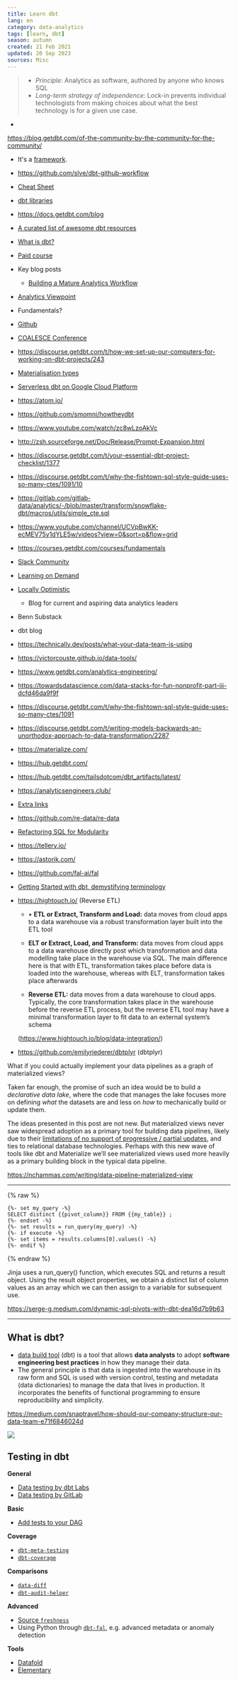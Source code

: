 ```yaml
---
title: Learn dbt
lang: en
category: data-analytics
tags: [learn, dbt]
season: autumn
created: 21 Feb 2021
updated: 20 Sep 2023
sources: Misc
---
```


> - *Principle*: Analytics as software, authored by anyone who knows SQL
> - _Long-term strategy of independence_: Lock-in prevents individual technologists from making choices about what the best technology is for a given use case.
   -
https://blog.getdbt.com/of-the-community-by-the-community-for-the-community/

* It's a [framework](https://getdbt.slack.com/archives/C0VLNUUTZ/p1635277360079300?thread_ts=1635273939.075700&cid=C0VLNUUTZ).
* https://github.com/slve/dbt-github-workflow
* [Cheat Sheet](https://github.com/erika-e/dbt-tips)
* [dbt libraries](https://datacoves.com/dbt-libs)
* https://docs.getdbt.com/blog
* [A curated list of awesome dbt resources](https://github.com/Hiflylabs/awesome-dbt)
* [What is dbt?](https://blog.getdbt.com/what--exactly--is-dbt-/)
* [Paid course](https://corise.com/course/analytics-engineering-with-dbt)
* Key blog posts
	* [Building a Mature Analytics Workflow](https://blog.getdbt.com/building-a-mature-analytics-workflow/)
* [Analytics Viewpoint](https://docs.getdbt.com/docs/about/viewpoint/)
* Fundamentals?
* [Github](https://github.com/fishtown-analytics/dbt)
* [COALESCE Conference](https://www.getdbt.com/coalesce)
* https://discourse.getdbt.com/t/how-we-set-up-our-computers-for-working-on-dbt-projects/243
* [Materialisation types](https://docs.getdbt.com/docs/building-a-dbt-project/building-models/materializations)
* [Serverless dbt on Google Cloud Platform](https://robertsahlin.com/serverless-dbt-on-google-cloud-platform/)
* https://atom.io/
* https://github.com/smomni/howtheydbt
* https://www.youtube.com/watch/zc8wLzoAkVc
* http://zsh.sourceforge.net/Doc/Release/Prompt-Expansion.html
* https://discourse.getdbt.com/t/your-essential-dbt-project-checklist/1377
* https://discourse.getdbt.com/t/why-the-fishtown-sql-style-guide-uses-so-many-ctes/1091/10
* https://gitlab.com/gitlab-data/analytics/-/blob/master/transform/snowflake-dbt/macros/utils/simple_cte.sql
* https://www.youtube.com/channel/UCVpBwKK-ecMEV75y1dYLE5w/videos?view=0&sort=p&flow=grid
* https://courses.getdbt.com/courses/fundamentals
* [Slack Community](https://community.getdbt.com/)
* [Learning on Demand](https://courses.getdbt.com/collections)
* [Locally Optimistic](https://locallyoptimistic.com/)
  *  Blog for current and aspiring data analytics leaders
* Benn Substack
* dbt blog
* https://technically.dev/posts/what-your-data-team-is-using
* https://victorcouste.github.io/data-tools/
* https://www.getdbt.com/analytics-engineering/
* https://towardsdatascience.com/data-stacks-for-fun-nonprofit-part-iii-dcfd46da9f9f
* https://discourse.getdbt.com/t/why-the-fishtown-sql-style-guide-uses-so-many-ctes/1091
* https://discourse.getdbt.com/t/writing-models-backwards-an-unorthodox-approach-to-data-transformation/2287
* https://materialize.com/
* https://hub.getdbt.com/
* https://hub.getdbt.com/tailsdotcom/dbt_artifacts/latest/
* https://analyticsengineers.club/
* [Extra links](https://docs.google.com/document/d/1Fc3OZVVmUx37oSuimupmeRQ28BpTKVg1ix62W_8sSkI/edit#)
* https://github.com/re-data/re-data
* [Refactoring SQL for Modularity](https://courses.getdbt.com/courses/refactoring-sql-for-modularity)
* https://tellery.io/
* https://astorik.com/
* https://github.com/fal-ai/fal
* [Getting Started with dbt, demystifying terminology](https://datacoves.com/post/getting-started-with-dbt-data-build-tool-demystifying-terminology)
* https://hightouch.io/ (Reverse ETL)
  * • **ETL or Extract, Transform and Load:** data moves from cloud apps to a data warehouse via a robust transformation layer built into the ETL tool

  * **ELT or Extract, Load, and Transform:** data moves from cloud apps to a data warehouse directly post which transformation and data modelling take place in the warehouse via SQL. The main difference here is that with ETL, transformation takes place before data is loaded into the warehouse, whereas with ELT, transformation takes place afterwards

  * **Reverse ETL:** data moves from a data warehouse to cloud apps. Typically, the core transformation takes place in the warehouse before the reverse ETL process, but the reverse ETL tool may have a minimal transformation layer to fit data to an external system’s schema

  (https://www.hightouch.io/blog/data-integration/)

* https://github.com/emilyriederer/dbtplyr (dbtplyr)


What if you could actually implement your data pipelines as a graph of materialized views?

Taken far enough, the promise of such an idea would be to build a _declarative data lake_, where the code that manages the lake focuses more on defining _what_ the datasets are and less on _how_ to mechanically build or update them.

The ideas presented in this post are not new. But materialized views never saw widespread adoption as a primary tool for building data pipelines, likely due to their [limitations of no support of progressive / partial updates](https://stackoverflow.com/a/25642149/877069), and ties to relational database technologies. Perhaps with this new wave of tools like dbt and Materialize we’ll see materialized views used more heavily as a primary building block in the typical data pipeline.

https://nchammas.com/writing/data-pipeline-materialized-view


---

{% raw %}
```
{%- set my_query -%}
SELECT distinct {{pivot_column}} FROM {{my_table}} ;
{%- endset -%}
{%- set results = run_query(my_query) -%}
{%- if execute -%}
{%- set items = results.columns[0].values() -%}
{%- endif %}
```
{% endraw %}

Jinja uses a run_query() function, which executes SQL and returns a result object. Using the result object properties, we obtain a distinct list of column values as an array which we can then assign to a variable for subsequent use.

https://serge-g.medium.com/dynamic-sql-pivots-with-dbt-dea16d7b9b63

---

## What is dbt?
- [data build tool](https://www.getdbt.com/) (dbt) is a tool that allows **data analysts** to adopt **software engineering best practices** in how they manage their data.
- The general principle is that data is ingested into the warehouse in its raw form and SQL is used with version control, testing and metadata (data dictionaries) to manage the data that lives in production. It incorporates the benefits of functional programming to ensure reproducibility and simplicity.

https://medium.com/snaptravel/how-should-our-company-structure-our-data-team-e71f6846024d

![](https://slack-imgs.com/?c=1&o1=ro&url=https%3A%2F%2Fi.imgflip.com%2F5f05fj.jpg)

## Testing in dbt
**General**
- [Data testing by dbt Labs](https://www.getdbt.com/analytics-engineering/transformation/data-testing)
- [Data testing by GitLab](https://about.gitlab.com/handbook/business-technology/data-team/platform/dbt-guide/#trusted-data-framework)

**Basic**
- [Add tests to your DAG](https://docs.getdbt.com/docs/build/tests)

**Coverage**
- [`dbt-meta-testing`](https://github.com/tnightengale/dbt-meta-testing)
- [`dbt-coverage`](https://github.com/slidoapp/dbt-coverage)

**Comparisons**
- [`data-diff`](https://github.com/datafold/data-diff)
- [`dbt-audit-helper`](https://github.com/dbt-labs/dbt-audit-helper)

**Advanced**
- [Source `freshness`](https://docs.getdbt.com/reference/resource-properties/freshness)
- Using Python through [`dbt-fal`](https://github.com/fal-ai/dbt-fal), e.g. advanced metadata or anomaly detection

**Tools**
- [Datafold](https://www.datafold.com/)
- [Elementary](https://github.com/elementary-data/elementary)
